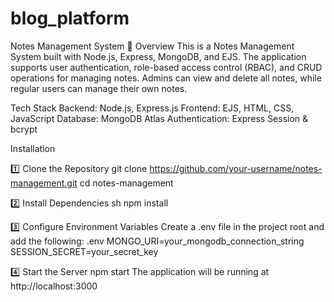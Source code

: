 ﻿# blog_platform
Notes Management System 📝
Overview
This is a Notes Management System built with Node.js, Express, MongoDB, and EJS. The application supports user authentication, role-based access control (RBAC), and CRUD operations for managing notes. Admins can view and delete all notes, while regular users can manage their own notes.

Tech Stack
Backend: Node.js, Express.js
Frontend: EJS, HTML, CSS, JavaScript
Database: MongoDB Atlas
Authentication: Express Session & bcrypt

Installation

1️⃣ Clone the Repository
git clone https://github.com/your-username/notes-management.git
cd notes-management

2️⃣ Install Dependencies
sh
npm install

3️⃣ Configure Environment Variables
Create a .env file in the project root and add the following:
.env
MONGO_URI=your_mongodb_connection_string
SESSION_SECRET=your_secret_key

4️⃣ Start the Server
npm start
The application will be running at http://localhost:3000
